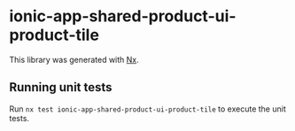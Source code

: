# ionic-app-shared-product-ui-product-tile

This library was generated with [Nx](https://nx.dev).

## Running unit tests

Run `nx test ionic-app-shared-product-ui-product-tile` to execute the unit tests.
